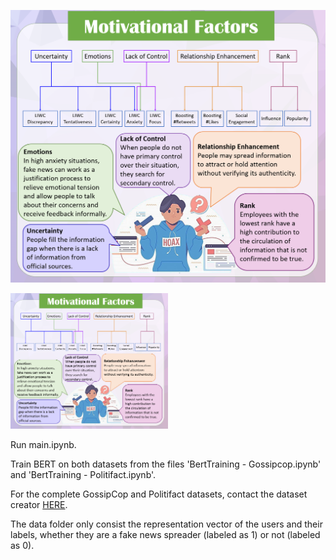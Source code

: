 ![alt text](https://github.com/mansourehk/profiling/blob/main/motive.png)

<img src="https://github.com/mansourehk/profiling/blob/main/motive.png" width=50% height=50%>


Run main.ipynb.

Train BERT on both datasets from the files 'BertTraining - Gossipcop.ipynb' and 'BertTraining - Politifact.ipynb'.

For the complete GossipCop and Politifact datasets, contact the dataset creator [HERE](http://www.cs.iit.edu/~kshu/).

The data folder only consist the representation vector of the users and their labels, whether they are a fake news spreader (labeled as 1) or not (labeled as 0).
